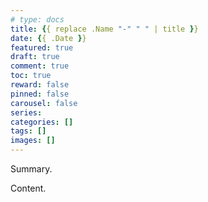 ```yaml
---
# type: docs 
title: {{ replace .Name "-" " " | title }}
date: {{ .Date }}
featured: true
draft: true
comment: true
toc: true
reward: false
pinned: false
carousel: false
series:
categories: []
tags: []
images: []
---
```


Summary.

<!--more-->

Content.

